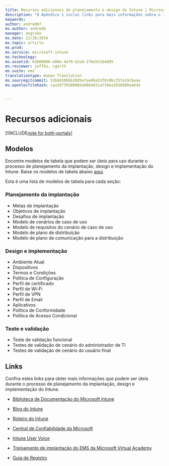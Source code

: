 ```yaml
---
title: Recursos adicionais de planejamento e design do Intune | Microsoft Docs
description: "O Apêndice 1 inclui links para mais informações sobre o Intune que podem ser úteis durante o processo de planejamento da implantação e implementação do Intune."
keywords: 
author: andredm7
ms.author: andredm
manager: angrobe
ms.date: 12/28/2016
ms.topic: article
ms.prod: 
ms.service: microsoft-intune
ms.technology: 
ms.assetid: 63060896-e00e-4ef0-b2ad-276e55164895
ms.reviewer: jeffbu, cgerth
ms.suite: ems
translationtype: Human Translation
ms.sourcegitcommit: 53bb650bbb20d5efae0ba53f0c0bc257a19cbaae
ms.openlocfilehash: caa197f030008da886462ca734ea3d28980aa6da


---
```


# <a name="additional-resources"></a>Recursos adicionais

[!INCLUDE[note for both-portals](../includes/note-for-both-portals.md)]

## <a name="templates"></a>Modelos

Encontre modelos de tabela que podem ser úteis para uso durante o processo de planejamento da implantação, design e implementação do Intune. Baixe os modelos de tabela abaixo [aqui](https://gallery.technet.microsoft.com/Intune-deployment-planning-fae156c2?redir=0).

Esta é uma lista de modelos de tabela para cada seção:

### <a name="deployment-planning"></a>Planejamento da implantação

- Metas de implantação
- Objetivos de implantação
- Desafios de implantação
- Modelo de cenários de caso de uso
- Modelo de requisitos do cenário de caso de uso
- Modelo de plano de distribuição
- Modelo de plano de comunicação para a distribuição

### <a name="design-and-implementation"></a>Design e implementação

- Ambiente Atual
- Dispositivos
- Termos e Condições
- Política de Configuração
- Perfil de certificado
- Perfil de Wi-Fi
- Perfil de VPN
- Perfil de Email
- Aplicativos
- Política de Conformidade
- Política de Acesso Condicional

### <a name="test-and-validation"></a>Teste e validação

- Teste de validação funcional
- Testes de validação de cenário do administrador de TI
- Testes de validação de cenário do usuário final

## <a name="links"></a>Links

Confira estes links para obter mais informações que podem ser úteis durante o processo de planejamento da implantação, design e implementação do Intune.

-   [Biblioteca de Documentação do Microsoft Intune](https://docs.microsoft.com/intune/)

-   [Blog do Intune](https://blogs.technet.microsoft.com/enterprisemobility/)

-   [Roteiro do Intune ](https://www.microsoft.com/server-cloud/roadmap/)

-   [Central de Confiabilidade da Microsoft](http://www.microsoft.com/TrustCenter/default.aspx)

-   [Intune User Voice](http://microsoftintune.uservoice.com/)

-   [Treinamento de implantação do EMS da Microsoft Virtual Academy](https://mva.microsoft.com/en-US/training-courses/deploying-microsoft-enterprise-mobility-suite-16408?l=wjq9vmwvD_5805996570)

-   [Guia de Registro](https://gallery.technet.microsoft.com/Intune-End-User-Enrollment-3a0c9b0c?WT.mc_id=Blog_Intune_General_PCIT)



<!--HONumber=Dec16_HO5-->


